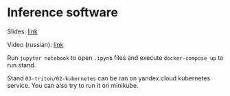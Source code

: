 # Inference software

Slides: [link](./slides.pdf)

Video (russian): [link](https://disk.yandex.ru/i/lb9g2EcDlVJmtQ)

Run `jupyter notebook` to open `.ipynb` files and execute `docker-compose up` to run stand.

Stand `03-triton/02-kubernetes` can be ran on yandex.cloud kubernetes service. You can also try to run it on minikube.
